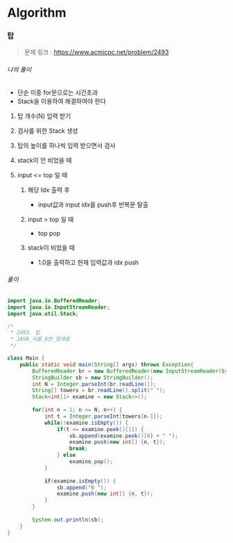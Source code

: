 # Algorithm

### 탑

> 문제 링크 : https://www.acmicpc.net/problem/2493



###### 나의 풀이

 * 단순 이중 for문으로는 시간초과
 * Stack을 이용하여 해결하여야 한다


1. 탑 개수(N) 입력 받기

2. 검사를 위한 Stack 생성

3. 탑의 높이를 하나씩 입력 받으면서 검사

4. stack이 안 비었을 때

5. input <= top 일 때

   1. 해당 Idx 출력 후
      - input값과 input idx를 push후 반복문 탈출

   2. input > top 일 때
      - top pop

   3. stack이 비었을 때
      * 1.0을 출력하고 현재 입력값과 idx push



###### 풀이

~~~java
import java.io.BufferedReader;
import java.io.InputStreamReader;
import java.util.Stack;

/*
 * 2493. 탑
 * JAVA_서울_6반_엄재웅
 */

class Main {
	public static void main(String[] args) throws Exception{
		BufferedReader br = new BufferedReader(new InputStreamReader(System.in)); 
		StringBuilder sb = new StringBuilder();
		int N = Integer.parseInt(br.readLine());
		String[] towers = br.readLine().split(" ");
		Stack<int[]> examine = new Stack<>();
		
		for(int n = 1; n <= N; n++) {
			int t = Integer.parseInt(towers[n-1]);
			while(!examine.isEmpty()) {
				if(t <= examine.peek()[1]) {
					sb.append(examine.peek()[0] + " ");
					examine.push(new int[] {n, t});
					break;
				} else
					examine.pop();
			}
			
			if(examine.isEmpty()) {
				sb.append("0 ");
				examine.push(new int[] {n, t});
			}
		}
		
		System.out.println(sb);
	}
}
~~~
